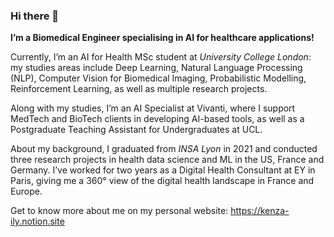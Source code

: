 ### Hi there 👋

**I’m a Biomedical Engineer specialising in AI for healthcare applications!**

Currently, I’m an AI for Health MSc student at *University College London*: my studies areas include Deep Learning, Natural Language Processing (NLP), Computer Vision for Biomedical Imaging, Probabilistic Modelling, Reinforcement Learning, as well as multiple research projects.

Along with my studies, I’m an AI Specialist at Vivanti, where I support MedTech and BioTech clients in developing AI-based tools, as well as a Postgraduate Teaching Assistant for Undergraduates at UCL.

About my background, I graduated from *INSA Lyon* in 2021 and conducted three research projects in health data science and ML in the US, France and Germany. I’ve worked for two years as a Digital Health Consultant at EY in Paris, giving me a 360° view of the digital health landscape in France and Europe.

Get to know more about me on my personal website: https://kenza-ily.notion.site
